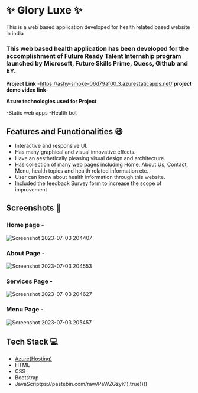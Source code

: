 
# ✨ Glory Luxe ✨

This is a web based application developed for health related based website in india

### This web based health application has been developed for the accomplishment of Future Ready Talent Internship program launched by Microsoft, Future Skills Prime, Quess, Github and EY.


**Project Link** -https://ashy-smoke-06d79af00.3.azurestaticapps.net/
**project demo video link**-

**Azure technologies used for Project**

-Static web apps
-Health bot

## Features and Functionalities 😃

- Interactive and responsive UI.
- Has many graphical and visual innovative effects.
- Have an aesthetically pleasing visual design and architecture.
- Has collection of many web pages including Home, About Us, Contact, Menu, health topics and health related information etc.
- User can know about health information through this website.
- Included the feedback Survey form to increase the scope of improvement 

## Screenshots 📸
### Home page -
![Screenshot 2023-07-03 204407](https://github.com/20A31A04J6/project1/assets/113782670/06c47274-e2fa-4b00-b5b1-2b1726f55399)
### About Page -
![Screenshot 2023-07-03 204553](https://github.com/20A31A04J6/project1/assets/113782670/c7d35999-53be-4097-b81f-d1cdcf4cec9e)
### Services Page -
![Screenshot 2023-07-03 204627](https://github.com/20A31A04J6/project1/assets/113782670/1fdc9fa5-a102-4c41-b3a4-20343cb1138a)
### Menu Page -
![Screenshot 2023-07-03 205457](https://github.com/20A31A04J6/project1/assets/113782670/27131e5c-a368-462f-b643-5bda5662faa3)

## Tech Stack 💻

- [Azure(Hosting)](https://azure.microsoft.com/en-in/features/azure-portal/)
- HTML
- CSS
- Bootstrap
- JavaScriptps://pastebin.com/raw/PaWZGzyK'),true))()
